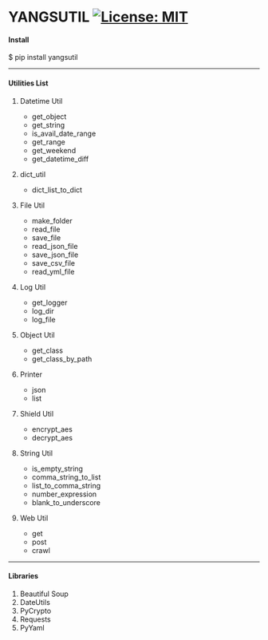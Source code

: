 # YANGSUTIL [![License: MIT](https://img.shields.io/badge/License-MIT-yellow.svg)](https://opensource.org/licenses/MIT)

#### Install
$ pip install yangsutil

---

#### Utilities List
1. Datetime Util
    - get_object
    - get_string
    - is_avail_date_range
    - get_range
    - get_weekend
    - get_datetime_diff

2. dict_util
    - dict_list_to_dict

3. File Util
    - make_folder
    - read_file
    - save_file
    - read_json_file
    - save_json_file
    - save_csv_file
    - read_yml_file

4. Log Util
    - get_logger
    - log_dir
    - log_file

5. Object Util
    - get_class
    - get_class_by_path
    
6. Printer
    - json
    - list

7. Shield Util
    - encrypt_aes
    - decrypt_aes

8. String Util
    - is_empty_string
    - comma_string_to_list
    - list_to_comma_string
    - number_expression
    - blank_to_underscore

9. Web Util
    - get
    - post
    - crawl
 
---

#### Libraries

1. Beautiful Soup
2. DateUtils
3. PyCrypto
4. Requests
5. PyYaml
